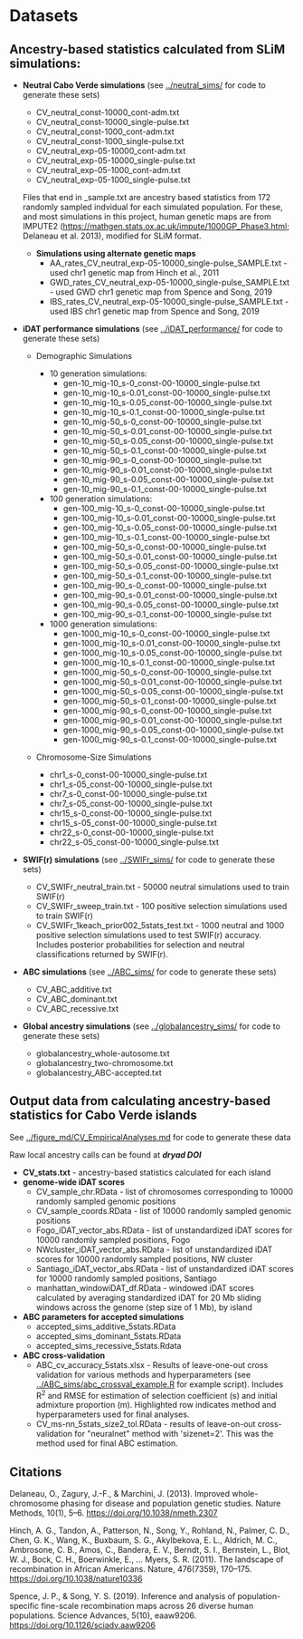 # Datasets

## Ancestry-based statistics calculated from SLiM simulations:

* **Neutral Cabo Verde simulations** (see [../neutral_sims/](../neutral_sims/) for code to generate these sets)
  * CV_neutral_const-10000_cont-adm.txt
  * CV_neutral_const-10000_single-pulse.txt
  * CV_neutral_const-1000_cont-adm.txt
  * CV_neutral_const-1000_single-pulse.txt
  * CV_neutral_exp-05-10000_cont-adm.txt
  * CV_neutral_exp-05-10000_single-pulse.txt
  * CV_neutral_exp-05-1000_cont-adm.txt
  * CV_neutral_exp-05-1000_single-pulse.txt
  
  Files that end in _sample.txt are ancestry based statistics from 172 randomly sampled indvidual for each simulated population. For these, and most simulations in this project, human genetic maps are from IMPUTE2 (https://mathgen.stats.ox.ac.uk/impute/1000GP_Phase3.html; Delaneau et al. 2013), modified for SLiM format.
  
  * **Simulations using alternate genetic maps**
     * AA_rates_CV_neutral_exp-05-10000_single-pulse_SAMPLE.txt - used chr1 genetic map from Hinch et al., 2011
     * GWD_rates_CV_neutral_exp-05-10000_single-pulse_SAMPLE.txt - used GWD chr1 genetic map from Spence and Song, 2019
     * IBS_rates_CV_neutral_exp-05-10000_single-pulse_SAMPLE.txt - used IBS chr1 genetic map from Spence and Song, 2019

* **iDAT performance simulations** (see [../iDAT_performance/](../iDAT_performance/) for code to generate these sets)
  * Demographic Simulations
    * 10 generation simulations:
      * gen-10_mig-10_s-0_const-00-10000_single-pulse.txt
      * gen-10_mig-10_s-0.01_const-00-10000_single-pulse.txt
      * gen-10_mig-10_s-0.05_const-00-10000_single-pulse.txt
      * gen-10_mig-10_s-0.1_const-00-10000_single-pulse.txt
      * gen-10_mig-50_s-0_const-00-10000_single-pulse.txt
      * gen-10_mig-50_s-0.01_const-00-10000_single-pulse.txt
      * gen-10_mig-50_s-0.05_const-00-10000_single-pulse.txt
      * gen-10_mig-50_s-0.1_const-00-10000_single-pulse.txt
      * gen-10_mig-90_s-0_const-00-10000_single-pulse.txt
      * gen-10_mig-90_s-0.01_const-00-10000_single-pulse.txt
      * gen-10_mig-90_s-0.05_const-00-10000_single-pulse.txt
      * gen-10_mig-90_s-0.1_const-00-10000_single-pulse.txt
    * 100 generation simulations:
      * gen-100_mig-10_s-0_const-00-10000_single-pulse.txt
      * gen-100_mig-10_s-0.01_const-00-10000_single-pulse.txt
      * gen-100_mig-10_s-0.05_const-00-10000_single-pulse.txt
      * gen-100_mig-10_s-0.1_const-00-10000_single-pulse.txt
      * gen-100_mig-50_s-0_const-00-10000_single-pulse.txt
      * gen-100_mig-50_s-0.01_const-00-10000_single-pulse.txt
      * gen-100_mig-50_s-0.05_const-00-10000_single-pulse.txt
      * gen-100_mig-50_s-0.1_const-00-10000_single-pulse.txt
      * gen-100_mig-90_s-0_const-00-10000_single-pulse.txt
      * gen-100_mig-90_s-0.01_const-00-10000_single-pulse.txt
      * gen-100_mig-90_s-0.05_const-00-10000_single-pulse.txt
      * gen-100_mig-90_s-0.1_const-00-10000_single-pulse.txt
    * 1000 generation simulations:
      * gen-1000_mig-10_s-0_const-00-10000_single-pulse.txt
      * gen-1000_mig-10_s-0.01_const-00-10000_single-pulse.txt
      * gen-1000_mig-10_s-0.05_const-00-10000_single-pulse.txt
      * gen-1000_mig-10_s-0.1_const-00-10000_single-pulse.txt
      * gen-1000_mig-50_s-0_const-00-10000_single-pulse.txt
      * gen-1000_mig-50_s-0.01_const-00-10000_single-pulse.txt
      * gen-1000_mig-50_s-0.05_const-00-10000_single-pulse.txt
      * gen-1000_mig-50_s-0.1_const-00-10000_single-pulse.txt
      * gen-1000_mig-90_s-0_const-00-10000_single-pulse.txt
      * gen-1000_mig-90_s-0.01_const-00-10000_single-pulse.txt
      * gen-1000_mig-90_s-0.05_const-00-10000_single-pulse.txt
      * gen-1000_mig-90_s-0.1_const-00-10000_single-pulse.txt
   
  * Chromosome-Size Simulations
    * chr1_s-0_const-00-10000_single-pulse.txt
    * chr1_s-05_const-00-10000_single-pulse.txt
    * chr7_s-0_const-00-10000_single-pulse.txt
    * chr7_s-05_const-00-10000_single-pulse.txt
    * chr15_s-0_const-00-10000_single-pulse.txt
    * chr15_s-05_const-00-10000_single-pulse.txt
    * chr22_s-0_const-00-10000_single-pulse.txt
    * chr22_s-05_const-00-10000_single-pulse.txt
    
* **SWIF(r) simulations** (see [../SWIFr_sims/](../SWIFr_sims/) for code to generate these sets)
  * CV_SWIFr_neutral_train.txt - 50000 neutral simulations used to train SWIF(r)
  * CV_SWIFr_sweep_train.txt - 100 positive selection simulations used to train SWIF(r)
  * CV_SWIFr_1keach_prior002_5stats_test.txt - 1000 neutral and 1000 positive selection simulations used to test SWIF(r) accuracy. Includes posterior probabilities for selection and neutral classifications returned by SWIF(r).

* **ABC simulations** (see [../ABC_sims/](../ABC_sims/) for code to generate these sets)
  * CV_ABC_additive.txt
  * CV_ABC_dominant.txt
  * CV_ABC_recessive.txt
  
* **Global ancestry simulations** (see [../globalancestry_sims/](../globalancestry_sims/) for code to generate these sets)
  * globalancestry_whole-autosome.txt
  * globalancestry_two-chromosome.txt
  * globalancestry_ABC-accepted.txt

## Output data from calculating ancestry-based statistics for Cabo Verde islands

See [../figure_md/CV_EmpiricalAnalyses.md](../figure_md/CV_EmpiricalAnalyses.md) for code to generate these data

Raw local ancestry calls can be found at _**dryad DOI**_

  * **CV_stats.txt** - ancestry-based statistics calculated for each island
  * **genome-wide iDAT scores**
    * CV_sample_chr.RData - list of chromosomes corresponding to 10000 randomly sampled genomic positions
    * CV_sample_coords.RData - list of 10000 randomly sampled genomic positions
    * Fogo_iDAT_vector_abs.RData - list of unstandardized iDAT scores for 10000 randomly sampled positions, Fogo
    * NWcluster_iDAT_vector_abs.RData - list of unstandardized iDAT scores for 10000 randomly sampled positions, NW cluster
    * Santiago_iDAT_vector_abs.RData - list of unstandardized iDAT scores for 10000 randomly sampled positions, Santiago
    * manhattan_windowiDAT_df.RData - windowed iDAT scores calculated by averaging standardized iDAT for 20 Mb sliding windows across the genome (step size of 1 Mb), by island
  * **ABC parameters for accepted simulations**
    * accepted_sims_additive_5stats.RData
    * accepted_sims_dominant_5stats.RData
    * accepted_sims_recessive_5stats.Rdata
  * **ABC cross-validation**
    * ABC_cv_accuracy_5stats.xlsx - Results of leave-one-out cross validation for various methods and hyperparameters (see [../ABC_sims/abc_crossval_example.R](../ABC_sims/abc_crossval_example.R) for example script). Includes R<sup>2</sup> and RMSE for estimation of selection coefficient (s) and initial admixture proportion (m). Highlighted row indicates method and hyperparameters used for final analyses.
    * CV_ms-nn_5stats_size2_tol.RData - results of leave-on-out cross-validation for "neuralnet" method with 'sizenet=2'. This was the method used for final ABC estimation.
  
## Citations

Delaneau, O., Zagury, J.-F., & Marchini, J. (2013). Improved whole-chromosome phasing for disease and population genetic studies. Nature Methods, 10(1), 5–6. https://doi.org/10.1038/nmeth.2307

Hinch, A. G., Tandon, A., Patterson, N., Song, Y., Rohland, N., Palmer, C. D., Chen, G. K., Wang, K., Buxbaum, S. G., Akylbekova, E. L., Aldrich, M. C., Ambrosone, C. B., Amos, C., Bandera, E. V., Berndt, S. I., Bernstein, L., Blot, W. J., Bock, C. H., Boerwinkle, E., … Myers, S. R. (2011). The landscape of recombination in African Americans. Nature, 476(7359), 170–175. https://doi.org/10.1038/nature10336

Spence, J. P., & Song, Y. S. (2019). Inference and analysis of population-specific fine-scale recombination maps across 26 diverse human populations. Science Advances, 5(10), eaaw9206. https://doi.org/10.1126/sciadv.aaw9206

